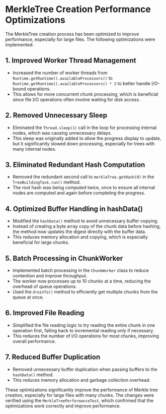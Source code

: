 # MerkleTree Creation Performance Optimizations

The MerkleTree creation process has been optimized to improve performance, especially for large files. The following optimizations were implemented:

## 1. Improved Worker Thread Management
- Increased the number of worker threads from `Runtime.getRuntime().availableProcessors()` to `Runtime.getRuntime().availableProcessors() * 2` to better handle I/O-bound operations.
- This allows for more concurrent chunk processing, which is beneficial since file I/O operations often involve waiting for disk access.

## 2. Removed Unnecessary Sleep
- Eliminated the `Thread.sleep(1)` call in the loop for processing internal nodes, which was causing unnecessary delays.
- This sleep was originally added to allow the progress display to update, but it significantly slowed down processing, especially for trees with many internal nodes.

## 3. Eliminated Redundant Hash Computation
- Removed the redundant second call to `merkleTree.getHash(0)` in the `TreeBuildingTask.run()` method.
- The root hash was being computed twice, once to ensure all internal nodes are computed and again before completing the progress.

## 4. Optimized Buffer Handling in hashData()
- Modified the `hashData()` method to avoid unnecessary buffer copying.
- Instead of creating a byte array copy of the chunk data before hashing, the method now updates the digest directly with the buffer data.
- This reduces memory allocation and copying, which is especially beneficial for large chunks.

## 5. Batch Processing in ChunkWorker
- Implemented batch processing in the `ChunkWorker` class to reduce contention and improve throughput.
- The worker now processes up to 10 chunks at a time, reducing the overhead of queue operations.
- Used the `drainTo()` method to efficiently get multiple chunks from the queue at once.

## 6. Improved File Reading
- Simplified the file reading logic to try reading the entire chunk in one operation first, falling back to incremental reading only if necessary.
- This reduces the number of I/O operations for most chunks, improving overall performance.

## 7. Reduced Buffer Duplication
- Removed unnecessary buffer duplication when passing buffers to the `hashData()` method.
- This reduces memory allocation and garbage collection overhead.

These optimizations significantly improve the performance of Merkle tree creation, especially for large files with many chunks. The changes were verified using the `MerkleTreePerformanceTest`, which confirmed that the optimizations work correctly and improve performance.